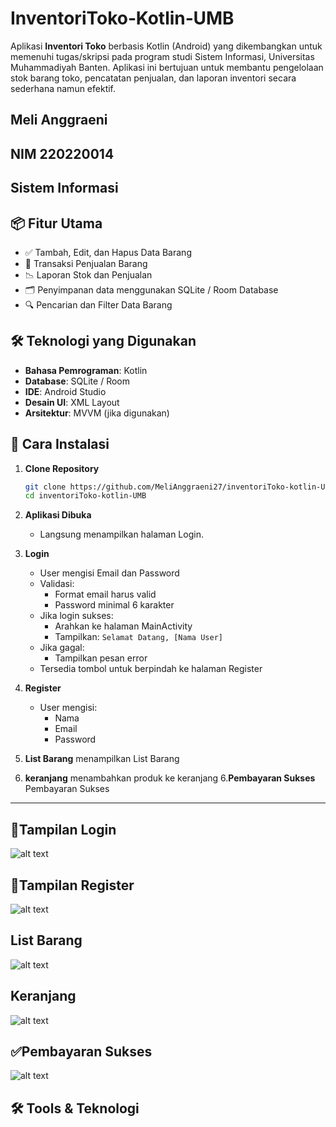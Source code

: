 # InventoriToko‑Kotlin‑UMB

Aplikasi **Inventori Toko** berbasis Kotlin (Android) yang dikembangkan untuk memenuhi tugas/skripsi pada program studi Sistem Informasi, Universitas Muhammadiyah Banten.
Aplikasi ini bertujuan untuk membantu pengelolaan stok barang toko, pencatatan penjualan, dan laporan inventori secara sederhana namun efektif.

## Meli Anggraeni
## NIM 220220014
## Sistem Informasi 

## 📦 Fitur Utama

- ✅ Tambah, Edit, dan Hapus Data Barang
- 🛒 Transaksi Penjualan Barang
- 📉 Laporan Stok dan Penjualan
- 🗂️ Penyimpanan data menggunakan SQLite / Room Database
- 🔍 Pencarian dan Filter Data Barang

## 🛠️ Teknologi yang Digunakan

- **Bahasa Pemrograman**: Kotlin
- **Database**: SQLite / Room
- **IDE**: Android Studio
- **Desain UI**: XML Layout
- **Arsitektur**: MVVM (jika digunakan)

## 📲 Cara Instalasi

1. **Clone Repository**
   ```bash
   git clone https://github.com/MeliAnggraeni27/inventoriToko-kotlin-UMB.git
   cd inventoriToko-kotlin-UMB

1. **Aplikasi Dibuka**
   - Langsung menampilkan halaman Login.

2. **Login**
   - User mengisi Email dan Password
   - Validasi:
     - Format email harus valid
     - Password minimal 6 karakter
   - Jika login sukses:
     - Arahkan ke halaman MainActivity
     - Tampilkan: `Selamat Datang, [Nama User]`
   - Jika gagal:
     - Tampilkan pesan error
   - Tersedia tombol untuk berpindah ke halaman Register

3. **Register**
   - User mengisi:
     - Nama
     - Email
     - Password

4. **List Barang**
menampilkan List Barang

5. **keranjang**
   menambahkan produk ke keranjang
6.**Pembayaran Sukses**
Pembayaran Sukses
  

---
## 📱Tampilan Login 
![alt text](https://github.com/MHasrun/InventoriToko-Kotlin-UMB/blob/master/Screenshot%202025-07-28%20124728.png?raw=true)
## 📲Tampilan Register
![alt text](https://github.com/MHasrun/InventoriToko-Kotlin-UMB/blob/master/Screenshot%202025-07-28%20124744.png?raw=true)
## List Barang
![alt text](https://github.com/MHasrun/InventoriToko-Kotlin-UMB/blob/master/Screenshot%202025-07-28%20124823.png?raw=true)
## Keranjang
![alt text](https://github.com/MHasrun/InventoriToko-Kotlin-UMB/blob/master/Screenshot%202025-07-28%20124836.png?raw=true)
## ✅Pembayaran Sukses
![alt text](?raw=true)
## 🛠️ Tools & Teknologi
